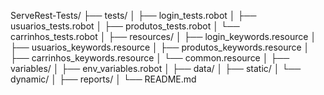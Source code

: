 ServeRest-Tests/
├── tests/
│   ├── login_tests.robot
│   ├── usuarios_tests.robot
│   ├── produtos_tests.robot
│   └── carrinhos_tests.robot
│
├── resources/
│   ├── login_keywords.resource
│   ├── usuarios_keywords.resource
│   ├── produtos_keywords.resource
│   ├── carrinhos_keywords.resource
│   └── common.resource
│
├── variables/
│   ├── env_variables.robot
│
├── data/
│   ├── static/
│   └── dynamic/
│
├── reports/
│
└── README.md
